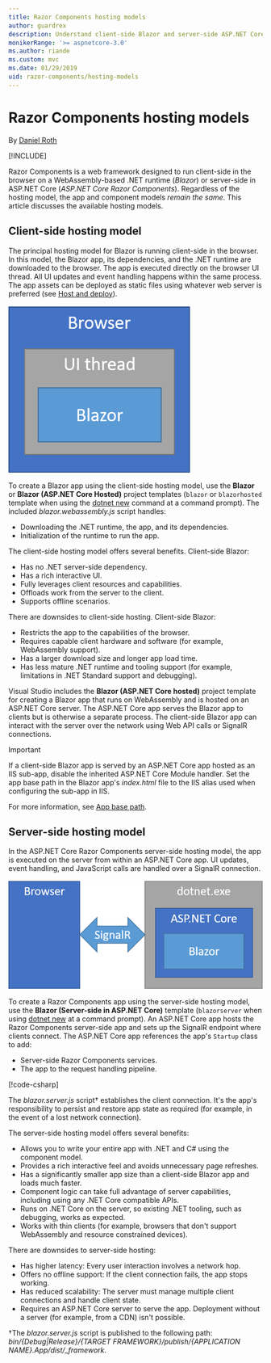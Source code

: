 ```yaml
---
title: Razor Components hosting models
author: guardrex
description: Understand client-side Blazor and server-side ASP.NET Core Razor Components hosting models.
monikerRange: '>= aspnetcore-3.0'
ms.author: riande
ms.custom: mvc
ms.date: 01/29/2019
uid: razor-components/hosting-models
---
```

# Razor Components hosting models

By [Daniel Roth](https://github.com/danroth27)

[!INCLUDE[](~/includes/razor-components-preview-notice.md)]

Razor Components is a web framework designed to run client-side in the browser on a WebAssembly-based .NET runtime (*Blazor*) or server-side in ASP.NET Core (*ASP.NET Core Razor Components*). Regardless of the hosting model, the app and component models *remain the same*. This article discusses the available hosting models.

## Client-side hosting model

The principal hosting model for Blazor is running client-side in the browser. In this model, the Blazor app, its dependencies, and the .NET runtime are downloaded to the browser. The app is executed directly on the browser UI thread. All UI updates and event handling happens within the same process. The app assets can be deployed as static files using whatever web server is preferred (see [Host and deploy](xref:host-and-deploy/razor-components/index)).

![Blazor client-side: The Blazor app runs on a UI thread inside the browser.](hosting-models/_static/client-side.png)

To create a Blazor app using the client-side hosting model, use the **Blazor** or **Blazor (ASP.NET Core Hosted)** project templates (`blazor` or `blazorhosted` template when using the [dotnet new](/dotnet/core/tools/dotnet-new) command at a command prompt). The included *blazor.webassembly.js* script handles:

* Downloading the .NET runtime, the app, and its dependencies.
* Initialization of the runtime to run the app.

The client-side hosting model offers several benefits. Client-side Blazor:

* Has no .NET server-side dependency.
* Has a rich interactive UI.
* Fully leverages client resources and capabilities.
* Offloads work from the server to the client.
* Supports offline scenarios.

There are downsides to client-side hosting. Client-side Blazor:

* Restricts the app to the capabilities of the browser.
* Requires capable client hardware and software (for example, WebAssembly support).
* Has a larger download size and longer app load time.
* Has less mature .NET runtime and tooling support (for example, limitations in .NET Standard support and debugging).

Visual Studio includes the **Blazor (ASP.NET Core hosted)** project template for creating a Blazor app that runs on WebAssembly and is hosted on an ASP.NET Core server. The ASP.NET Core app serves the Blazor app to clients but is otherwise a separate process. The client-side Blazor app can interact with the server over the network using Web API calls or SignalR connections.

> [!IMPORTANT]
> If a client-side Blazor app is served by an ASP.NET Core app hosted as an IIS sub-app, disable the inherited ASP.NET Core Module handler. Set the app base path in the Blazor app's *index.html* file to the IIS alias used when configuring the sub-app in IIS.
>
> For more information, see [App base path](xref:host-and-deploy/razor-components/index#app-base-path).

## Server-side hosting model

In the ASP.NET Core Razor Components server-side hosting model, the app is executed on the server from within an ASP.NET Core app. UI updates, event handling, and JavaScript calls are handled over a SignalR connection.

![ASP.NET Core Razor Components server-side: The browser interacts with the app (hosted inside of an ASP.NET Core app) on the server over a SignalR connection.](hosting-models/_static/server-side.png)

To create a Razor Components app using the server-side hosting model, use the **Blazor (Server-side in ASP.NET Core)** template (`blazorserver` when using [dotnet new](/dotnet/core/tools/dotnet-new) at a command prompt). An ASP.NET Core app hosts the Razor Components server-side app and sets up the SignalR endpoint where clients connect. The ASP.NET Core app references the app's `Startup` class to add:

* Server-side Razor Components services.
* The app to the request handling pipeline.

[!code-csharp[](hosting-models/samples_snapshot/Startup.cs?highlight=5,27)]

The *blazor.server.js* script&dagger; establishes the client connection. It's the app's responsibility to persist and restore app state as required (for example, in the event of a lost network connection).

The server-side hosting model offers several benefits:

* Allows you to write your entire app with .NET and C# using the component model.
* Provides a rich interactive feel and avoids unnecessary page refreshes.
* Has a significantly smaller app size than a client-side Blazor app and loads much faster.
* Component logic can take full advantage of server capabilities, including using any .NET Core compatible APIs.
* Runs on .NET Core on the server, so existing .NET tooling, such as debugging, works as expected.
* Works with thin clients (for example, browsers that don't support WebAssembly and resource constrained devices).

There are downsides to server-side hosting:

* Has higher latency: Every user interaction involves a network hop.
* Offers no offline support: If the client connection fails, the app stops working.
* Has reduced scalability: The server must manage multiple client connections and handle client state.
* Requires an ASP.NET Core server to serve the app. Deployment without a server (for example, from a CDN) isn't possible.

&dagger;The *blazor.server.js* script is published to the following path: *bin/{Debug|Release}/{TARGET FRAMEWORK}/publish/{APPLICATION NAME}.App/dist/_framework*.
